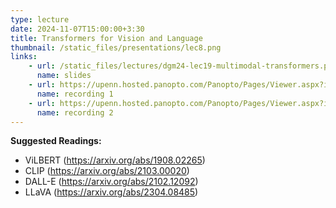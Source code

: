 ```yaml
---
type: lecture
date: 2024-11-07T15:00:00+3:30
title: Transformers for Vision and Language
thumbnail: /static_files/presentations/lec8.png
links: 
    - url: /static_files/lectures/dgm24-lec19-multimodal-transformers.pdf
      name: slides
    - url: https://upenn.hosted.panopto.com/Panopto/Pages/Viewer.aspx?id=eaa56aeb-0889-469d-bfe4-b2210152ae25
      name: recording 1 
    - url: https://upenn.hosted.panopto.com/Panopto/Pages/Viewer.aspx?id=4a63a803-5f7c-4cab-b525-b2260153f19e
      name: recording 2
---
```

**Suggested Readings:**
- ViLBERT (https://arxiv.org/abs/1908.02265)
- CLIP (https://arxiv.org/abs/2103.00020)
- DALL-E (https://arxiv.org/abs/2102.12092)
- LLaVA (https://arxiv.org/abs/2304.08485)